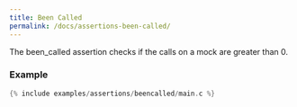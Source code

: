 ```yaml
---
title: Been Called
permalink: /docs/assertions-been-called/
---
```


The been_called assertion checks if the calls on a mock are greater than 0.

### Example

```c
{% include examples/assertions/beencalled/main.c %}
```